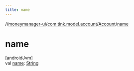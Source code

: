 ```yaml
---
title: name
---
```

//[moneymanager-ui](../../../index.html)/[com.tink.model.account](../index.html)/[Account](index.html)/[name](name.html)



# name



[androidJvm]\
val [name](name.html): [String](https://kotlinlang.org/api/latest/jvm/stdlib/kotlin/-string/index.html)





